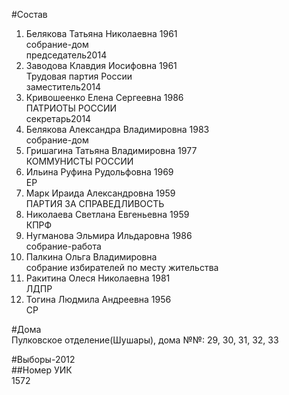 #Состав  
1. Белякова Татьяна Николаевна 1961  
    собрание-дом  
    председатель2014  
2. Заводова Клавдия Иосифовна 1961  
    Трудовая партия России  
    заместитель2014  
3. Кривошеенко Елена Сергеевна 1986  
    ПАТРИОТЫ РОССИИ  
    секретарь2014  
4. Белякова Александра Владимировна 1983  
    собрание-дом  
5. Гришагина Татьяна Владимировна 1977  
    КОММУНИСТЫ РОССИИ  
6. Ильина Руфина Рудольфовна 1969  
    ЕР  
7. Марк Ираида Александровна 1959  
    ПАРТИЯ ЗА СПРАВЕДЛИВОСТЬ  
8. Николаева Светлана Евгеньевна 1959  
    КПРФ  
9. Нугманова Эльмира Ильдаровна 1986  
    собрание-работа  
10. Палкина Ольга Владимировна  
    собрание избирателей по месту жительства  
11. Ракитина Олеся Николаевна 1981  
    ЛДПР  
12. Тогина Людмила Андреевна 1956  
    СР  
  
#Дома  
Пулковское отделение(Шушары), дома №№: 29, 30, 31, 32, 33  
  
#Выборы-2012  
##Номер УИК  
1572  
